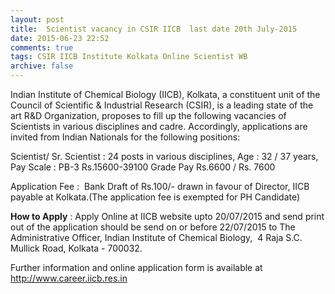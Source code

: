```yaml
---
layout: post
title:  Scientist vacancy in CSIR IICB  last date 20th July-2015
date: 2015-06-23 22:52
comments: true
tags: CSIR IICB Institute Kolkata Online Scientist WB
archive: false
---
```

Indian Institute of Chemical Biology (IICB), Kolkata, a constituent unit of the Council of Scientific & Industrial Research (CSIR), is a leading state of the art R&D Organization, proposes to fill up the following vacancies of Scientists in various disciplines and cadre. Accordingly, applications are invited from Indian Nationals for the following positions:

Scientist/ Sr. Scientist : 24 posts in various disciplines, Age : 32 / 37 years,  Pay Scale : PB-3 Rs.15600-39100 Grade Pay Rs.6600 / Rs. 7600

Application Fee :  Bank Draft of Rs.100/- drawn in favour of Director, IICB payable at Kolkata.(The application fee is exempted for PH Candidate)

**How to Apply** : Apply Online at IICB website upto 20/07/2015 and send print out of the application should be send on or before 22/07/2015 to The Administrative Officer, Indian Institute of Chemical Biology,  4 Raja S.C. Mullick Road, Kolkata - 700032. 


Further information and online application form is available at <http://www.career.iicb.res.in>






